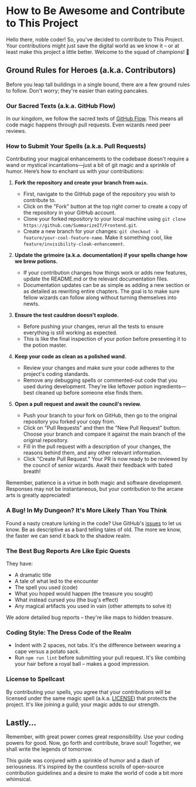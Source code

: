 # How to Be Awesome and Contribute to This Project

Hello there, noble coder! So, you've decided to contribute to This Project. Your contributions might just save the digital world as we know it – or at least make this project a little better. Welcome to the squad of champions! 🚀

## Ground Rules for Heroes (a.k.a. Contributors)

Before you leap tall buildings in a single bound, there are a few ground rules to follow. Don't worry; they're easier than eating pancakes.

### Our Sacred Texts (a.k.a. GitHub Flow)

In our kingdom, we follow the sacred texts of [GitHub Flow](https://guides.github.com/introduction/flow/index.html). This means all code magic happens through pull requests. Even wizards need peer reviews.

### How to Submit Your Spells (a.k.a. Pull Requests)

Contributing your magical enhancements to the codebase doesn't require a wand or mystical incantations—just a bit of git magic and a sprinkle of humor. Here’s how to enchant us with your contributions:

1. **Fork the repository and create your branch from `main`.**
   - First, navigate to the GitHub page of the repository you wish to contribute to.
   - Click on the "Fork" button at the top right corner to create a copy of the repository in your GitHub account.
   - Clone your forked repository to your local machine using `git clone https://github.com/SummarizeIT/Frontend.git`.
   - Create a new branch for your changes: `git checkout -b feature/your-cool-feature-name`. Make it something cool, like `feature/invisibility-cloak-enhancement`.

2. **Update the grimoire (a.k.a. documentation) if your spells change how we brew potions.**
   - If your contribution changes how things work or adds new features, update the README.md or the relevant documentation files.
   - Documentation updates can be as simple as adding a new section or as detailed as rewriting entire chapters. The goal is to make sure fellow wizards can follow along without turning themselves into newts.

3. **Ensure the test cauldron doesn't explode.**
   - Before pushing your changes, rerun all the tests to ensure everything is still working as expected.
   - This is like the final inspection of your potion before presenting it to the potion master.

4. **Keep your code as clean as a polished wand.**
   - Review your changes and make sure your code adheres to the project's coding standards.
   - Remove any debugging spells or commented-out code that you used during development. They're like leftover potion ingredients—best cleaned up before someone else finds them.

5. **Open a pull request and await the council's review.**
   - Push your branch to your fork on GitHub, then go to the original repository you forked your copy from.
   - Click on "Pull Requests" and then the "New Pull Request" button. Choose your branch and compare it against the main branch of the original repository.
   - Fill in the pull request with a description of your changes, the reasons behind them, and any other relevant information.
   - Click "Create Pull Request." Your PR is now ready to be reviewed by the council of senior wizards. Await their feedback with bated breath!

Remember, patience is a virtue in both magic and software development. Responses may not be instantaneous, but your contribution to the arcane arts is greatly appreciated!


### A Bug! In My Dungeon? It's More Likely Than You Think

Found a nasty creature lurking in the code? Use GitHub's [issues](https://github.com/SummarizeIT/Frontend/issues) to let us know. Be as descriptive as a bard telling tales of old. The more we know, the faster we can send it back to the shadow realm.

### The Best Bug Reports Are Like Epic Quests

They have:

- A dramatic title
- A tale of what led to the encounter
- The spell you used (code)
- What you hoped would happen (the treasure you sought)
- What instead cursed you (the bug's effect)
- Any magical artifacts you used in vain (other attempts to solve it)

We adore detailed bug reports – they're like maps to hidden treasure.

### Coding Style: The Dress Code of the Realm

- Indent with 2 spaces, not tabs. It's the difference between wearing a cape versus a potato sack.
- Run `npm run lint` before submitting your pull request. It's like combing your hair before a royal ball – makes a good impression.

### License to Spellcast

By contributing your spells, you agree that your contributions will be licensed under the same magic spell (a.k.a. [LICENSE](LICENSE.md)) that protects the project. It's like joining a guild; your magic adds to our strength.

## Lastly...

Remember, with great power comes great responsibility. Use your coding powers for good. Now, go forth and contribute, brave soul! Together, we shall write the legends of tomorrow.

This guide was conjured with a sprinkle of humor and a dash of seriousness. It's inspired by the countless scrolls of open-source contribution guidelines and a desire to make the world of code a bit more whimsical.

